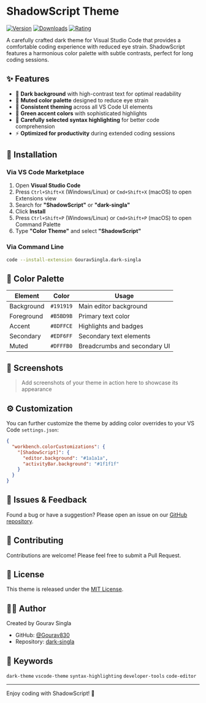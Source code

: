 # ShadowScript Theme

[![Version](https://img.shields.io/visual-studio-marketplace/v/GouravSingla.dark-singla)](https://marketplace.visualstudio.com/items?itemName=GouravSingla.dark-singla)
[![Downloads](https://img.shields.io/visual-studio-marketplace/d/GouravSingla.dark-singla)](https://marketplace.visualstudio.com/items?itemName=GouravSingla.dark-singla)
[![Rating](https://img.shields.io/visual-studio-marketplace/r/GouravSingla.dark-singla)](https://marketplace.visualstudio.com/items?itemName=GouravSingla.dark-singla)

A carefully crafted dark theme for Visual Studio Code that provides a comfortable coding experience with reduced eye strain. ShadowScript features a harmonious color palette with subtle contrasts, perfect for long coding sessions.

## ✨ Features

- 🌙 **Dark background** with high-contrast text for optimal readability
- 🎨 **Muted color palette** designed to reduce eye strain
- 🔄 **Consistent theming** across all VS Code UI elements
- 💚 **Green accent colors** with sophisticated highlights
- 🎯 **Carefully selected syntax highlighting** for better code comprehension
- ⚡ **Optimized for productivity** during extended coding sessions

## 🚀 Installation

### Via VS Code Marketplace

1. Open **Visual Studio Code**
2. Press `Ctrl+Shift+X` (Windows/Linux) or `Cmd+Shift+X` (macOS) to open Extensions view
3. Search for **"ShadowScript"** or **"dark-singla"**
4. Click **Install**
5. Press `Ctrl+Shift+P` (Windows/Linux) or `Cmd+Shift+P` (macOS) to open Command Palette
6. Type **"Color Theme"** and select **"ShadowScript"**

### Via Command Line

```bash
code --install-extension GouravSingla.dark-singla
```

## 🎨 Color Palette

| Element    | Color     | Usage                        |
| ---------- | --------- | ---------------------------- |
| Background | `#191919` | Main editor background       |
| Foreground | `#B5BD9B` | Primary text color           |
| Accent     | `#8DFFCE` | Highlights and badges        |
| Secondary  | `#EDF6FF` | Secondary text elements      |
| Muted      | `#DFFFB0` | Breadcrumbs and secondary UI |

## 📸 Screenshots

> Add screenshots of your theme in action here to showcase its appearance

## ⚙️ Customization

You can further customize the theme by adding color overrides to your VS Code `settings.json`:

```json
{
  "workbench.colorCustomizations": {
    "[ShadowScript]": {
      "editor.background": "#1a1a1a",
      "activityBar.background": "#1f1f1f"
    }
  }
}
```

## 🐛 Issues & Feedback

Found a bug or have a suggestion? Please open an issue on our [GitHub repository](https://github.com/Gourav830/dark-singla).

## 🤝 Contributing

Contributions are welcome! Please feel free to submit a Pull Request.

## 📝 License

This theme is released under the [MIT License](LICENSE).

## 👨‍💻 Author

Created by Gourav Singla

- GitHub: [@Gourav830](https://github.com/Gourav830)
- Repository: [dark-singla](https://github.com/Gourav830/dark-singla)

## 🔖 Keywords

`dark-theme` `vscode-theme` `syntax-highlighting` `developer-tools` `code-editor`

---

Enjoy coding with ShadowScript! 🌟
